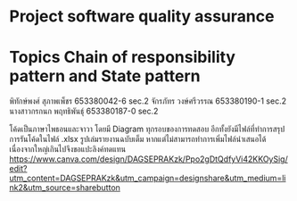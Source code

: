 # Project software quality assurance
# Topics Chain of responsibility pattern and State pattern
พิทักษ์พงศ์ สุภาพเพ็ชร 653380042-6 sec.2
จักรภัทร วงษ์ศรีวรรณ 653380190-1 sec.2
นางสาวกรกนก พฤทธิพันธุ์ 653380187-0 sec.2

โค้ดเป็นภาษาไพธอนและจาวา โดยมี Diagram ทุกรอบของการทดสอบ อีกทั้งยังมีไฟล์ที่ทำการสรุปการรันโค้ดในไฟล์ .xlsx
รูปเล่มรายงานฉบับเต็ม หากแต่ไม่สามารถทำการเพิ่มไฟล์นำเสนอได้เนื่องจากใหญ่เกินไปจึงขอแปะลิงค์ทดแทน 
https://www.canva.com/design/DAGSEPRAKzk/Ppo2gDtQdfyVi42KKOySig/edit?utm_content=DAGSEPRAKzk&utm_campaign=designshare&utm_medium=link2&utm_source=sharebutton
